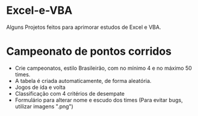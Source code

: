 # Excel-e-VBA
Alguns Projetos feitos para aprimorar estudos de Excel e VBA.

# Campeonato de pontos corridos
* Crie campeonatos, estilo Brasileirão, com no mínimo 4 e no máximo 50 times.
* A tabela é criada automaticamente, de forma aleatória.
* Jogos de ída e volta
* Classificação com 4 critérios de desempate
* Formulário para alterar nome e escudo dos times (Para evitar bugs, utilizar imagens ".png")
